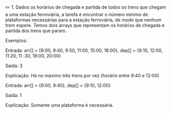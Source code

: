 :pencil2: 1. Dados os horários de chegada e partida de todos os trens que chegam a uma estação ferroviária, a tarefa é encontrar o número mínimo de plataformas necessárias para a estação ferroviária, de modo que nenhum trem espere. Temos dois arrays que representam os horários de chegada e partida dos trens que param.

Exemplos: 

Entrada: arr[] = {9:00, 9:40, 9:50, 11:00, 15:00, 18:00}, dep[] = {9:10, 12:00, 11:20, 11 :30, 19:00, 20:00} 


Saída: 3 


Explicação: Há no máximo três trens por vez (horário entre 9:40 e 12:00)



Entrada: arr[] = {9:00, 9:40}, dep[] = {9:10, 12:00} 


Saída: 1 


Explicação: Somente uma plataforma é necessária. 
